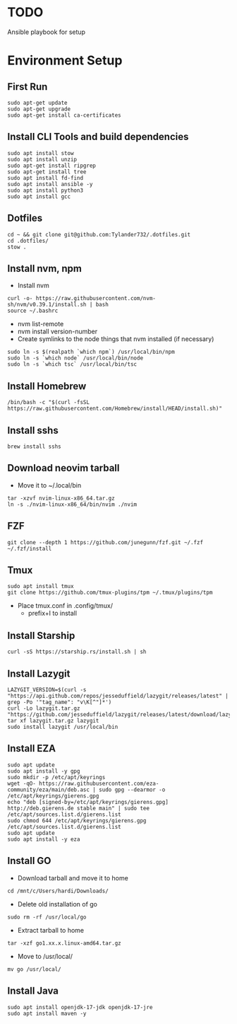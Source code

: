 # TODO
Ansible playbook for setup
# Environment Setup
## First Run
```
sudo apt-get update
sudo apt-get upgrade
sudo apt-get install ca-certificates
```
## Install CLI Tools and build dependencies
```
sudo apt install stow
sudo apt install unzip
sudo apt-get install ripgrep
sudo apt-get install tree
sudo apt install fd-find
sudo apt install ansible -y
sudo apt install python3
sudo apt install gcc
```
## Dotfiles
```
cd ~ && git clone git@github.com:Tylander732/.dotfiles.git
cd .dotfiles/
stow .
```
## Install nvm, npm
- Install nvm
```
curl -o- https://raw.githubusercontent.com/nvm-sh/nvm/v0.39.1/install.sh | bash
source ~/.bashrc
```
- nvm list-remote
- nvm install version-number
- Create symlinks to the node things that nvm installed (if necessary)
```
sudo ln -s $(realpath `which npm`) /usr/local/bin/npm
sudo ln -s `which node` /usr/local/bin/node
sudo ln -s `which tsc` /usr/local/bin/tsc
```
## Install Homebrew
```
/bin/bash -c "$(curl -fsSL https://raw.githubusercontent.com/Homebrew/install/HEAD/install.sh)"
```
## Install sshs
```
brew install sshs
```
## Download neovim tarball
- Move it to ~/.local/bin
```
tar -xzvf nvim-linux-x86_64.tar.gz
ln -s ./nvim-linux-x86_64/bin/nvim ./nvim
```
## FZF
```
git clone --depth 1 https://github.com/junegunn/fzf.git ~/.fzf
~/.fzf/install
```
## Tmux
```
sudo apt install tmux
git clone https://github.com/tmux-plugins/tpm ~/.tmux/plugins/tpm
```
- Place tmux.conf in .config/tmux/
    - prefix+I to install
## Install Starship
```
curl -sS https://starship.rs/install.sh | sh
```
## Install Lazygit
```
LAZYGIT_VERSION=$(curl -s "https://api.github.com/repos/jesseduffield/lazygit/releases/latest" | grep -Po '"tag_name": "v\K[^"]*')
curl -Lo lazygit.tar.gz "https://github.com/jesseduffield/lazygit/releases/latest/download/lazygit_${LAZYGIT_VERSION}_Linux_x86_64.tar.gz"
tar xf lazygit.tar.gz lazygit
sudo install lazygit /usr/local/bin
```
## Install EZA
```
sudo apt update
sudo apt install -y gpg
sudo mkdir -p /etc/apt/keyrings
wget -qO- https://raw.githubusercontent.com/eza-community/eza/main/deb.asc | sudo gpg --dearmor -o /etc/apt/keyrings/gierens.gpg
echo "deb [signed-by=/etc/apt/keyrings/gierens.gpg] http://deb.gierens.de stable main" | sudo tee /etc/apt/sources.list.d/gierens.list
sudo chmod 644 /etc/apt/keyrings/gierens.gpg /etc/apt/sources.list.d/gierens.list
sudo apt update
sudo apt install -y eza
```
## Install GO
- Download tarball and move it to home
```
cd /mnt/c/Users/hardi/Downloads/
```
- Delete old installation of go
```
sudo rm -rf /usr/local/go 
```
- Extract tarball to home
```
tar -xzf go1.xx.x.linux-amd64.tar.gz
```
- Move to /usr/local/
```
mv go /usr/local/
```
## Install Java
```
sudo apt install openjdk-17-jdk openjdk-17-jre
sudo apt install maven -y
```
